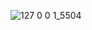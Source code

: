 ![127 0 0 1_5504](https://user-images.githubusercontent.com/94080967/195986547-671adee8-60cf-461e-b79f-f1e523ffae2b.png)

